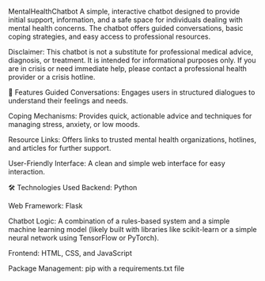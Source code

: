MentalHealthChatbot
A simple, interactive chatbot designed to provide initial support, information, and a safe space for individuals dealing with mental health concerns. The chatbot offers guided conversations, basic coping strategies, and easy access to professional resources.

Disclaimer: This chatbot is not a substitute for professional medical advice, diagnosis, or treatment. It is intended for informational purposes only. If you are in crisis or need immediate help, please contact a professional health provider or a crisis hotline.

🚀 Features
Guided Conversations: Engages users in structured dialogues to understand their feelings and needs.

Coping Mechanisms: Provides quick, actionable advice and techniques for managing stress, anxiety, or low moods.

Resource Links: Offers links to trusted mental health organizations, hotlines, and articles for further support.

User-Friendly Interface: A clean and simple web interface for easy interaction.

🛠️ Technologies Used
Backend: Python

Web Framework: Flask

Chatbot Logic: A combination of a rules-based system and a simple machine learning model (likely built with libraries like scikit-learn or a simple neural network using TensorFlow or PyTorch).

Frontend: HTML, CSS, and JavaScript

Package Management: pip with a requirements.txt file
